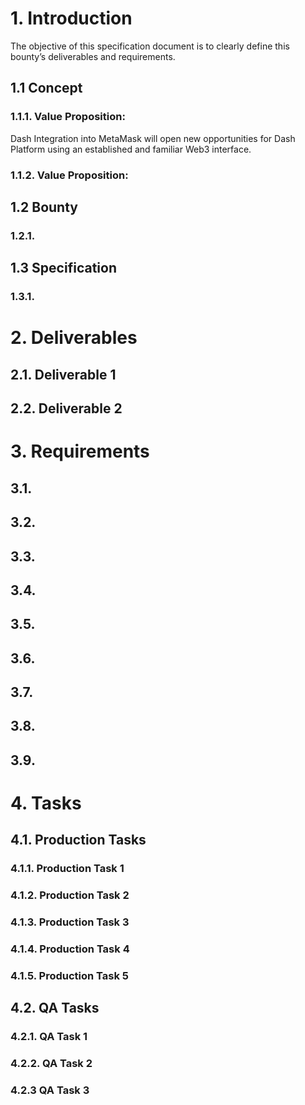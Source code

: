 # 1. Introduction

The objective of this specification document is to clearly define this bounty’s deliverables and requirements. 

## 1.1 Concept

### 1.1.1. Value Proposition:

Dash Integration into MetaMask will open new opportunities for Dash Platform using an established and familiar Web3 interface. 

### 1.1.2. Value Proposition:

## 1.2 Bounty

### 1.2.1.

## 1.3 Specification

### 1.3.1.

# 2. Deliverables

## 2.1. Deliverable 1

## 2.2. Deliverable 2

# 3. Requirements

## 3.1.

## 3.2.

## 3.3.

## 3.4.

## 3.5.

## 3.6.

## 3.7.

## 3.8.

## 3.9.

# 4. Tasks

## 4.1. Production Tasks

### 4.1.1. Production Task 1 

### 4.1.2. Production Task 2

### 4.1.3. Production Task 3

### 4.1.4. Production Task 4

### 4.1.5. Production Task 5

## 4.2. QA Tasks

### 4.2.1. QA Task 1

### 4.2.2. QA Task 2

### 4.2.3 QA Task 3
